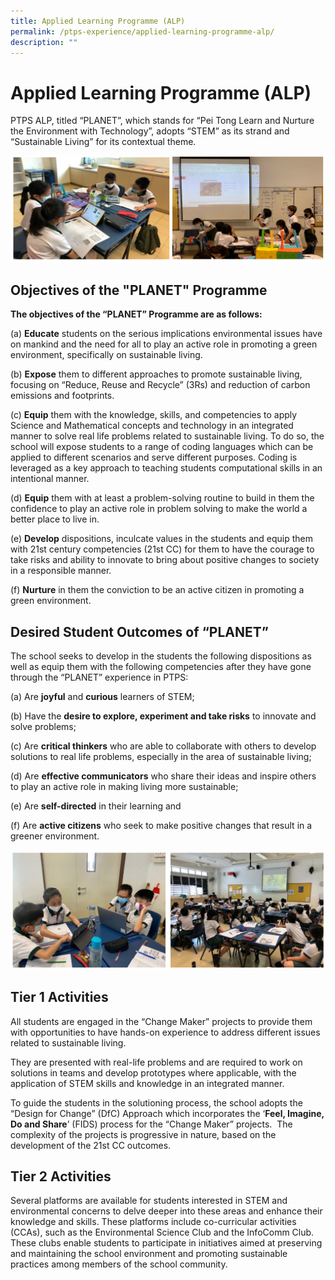 ```yaml
---
title: Applied Learning Programme (ALP)
permalink: /ptps-experience/applied-learning-programme-alp/
description: ""
---
```


# Applied Learning Programme (ALP)

PTPS ALP, titled “PLANET”, which stands for “Pei Tong Learn and Nurture the Environment with Technology”, adopts “STEM” as its strand and “Sustainable Living” for its contextual theme.

![](/images/PTPS%20Experience/ALP/ALP1.png)

## Objectives of the "PLANET" Programme


**The objectives of the “PLANET” Programme are as follows:**

(a) **Educate** students on the serious implications environmental issues have on mankind and the need for all to play an active role in promoting a green environment, specifically on sustainable living.  

(b) **Expose** them to different approaches to promote sustainable living, focusing on “Reduce, Reuse and Recycle” (3Rs) and reduction of carbon emissions and footprints.

(c) **Equip** them with the knowledge, skills, and competencies to apply Science and Mathematical concepts and technology in an integrated manner to solve real life problems related to sustainable living. To do so, the school will expose students to a range of coding languages which can be applied to different scenarios and serve different purposes. Coding is leveraged as a key approach to teaching students computational skills in an intentional manner.

(d) **Equip** them with at least a problem-solving routine to build in them the confidence to play an active role in problem solving to make the world a better place to live in.

(e) **Develop** dispositions, inculcate values in the students and equip them with 21st century competencies (21st CC) for them to have the courage to take risks and ability to innovate to bring about positive changes to society in a responsible manner.

(f) **Nurture** in them the conviction to be an active citizen in promoting a green environment.

## Desired Student Outcomes of “PLANET”


The school seeks to develop in the students the following dispositions as well as equip them with the following competencies after they have gone through the “PLANET” experience in PTPS:

(a) Are **joyful** and **curious** learners of STEM;

(b) Have the **desire to explore, experiment and take risks** to innovate and solve problems;

(c) Are **critical thinkers** who are able to collaborate with others to develop solutions to real life problems, especially in the area of sustainable living;

(d) Are **effective communicators** who share their ideas and inspire others to play an active role in making living more sustainable;

(e) Are **self-directed** in their learning and

(f) Are **active citizens** who seek to make positive changes that result in a greener environment.

![](/images/PTPS%20Experience/ALP/ALP2.png)

## Tier 1 Activities


All students are engaged in the “Change Maker” projects to provide them with opportunities to have hands-on experience to address different issues related to sustainable living. 

  

They are presented with real-life problems and are required to work on solutions in teams and develop prototypes where applicable, with the application of STEM skills and knowledge in an integrated manner. 

  

To guide the students in the solutioning process, the school adopts the “Design for Change” (DfC) Approach which incorporates the ‘**Feel, Imagine, Do and Share**’ (FIDS) process for the “Change Maker” projects.  The complexity of the projects is progressive in nature, based on the development of the 21st CC outcomes.

## Tier 2 Activities


Several platforms are available for students interested in STEM and environmental concerns to delve deeper into these areas and enhance their knowledge and skills. These platforms include co-curricular activities (CCAs), such as the Environmental Science Club and the InfoComm Club. These clubs enable students to participate in initiatives aimed at preserving and maintaining the school environment and promoting sustainable practices among members of the school community.